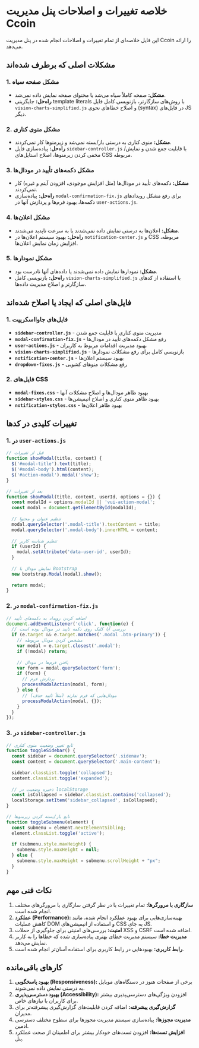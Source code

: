 # خلاصه تغییرات و اصلاحات پنل مدیریت Ccoin

این فایل خلاصه‌ای از تمام تغییرات و اصلاحات انجام شده در پنل مدیریت Ccoin را ارائه می‌دهد.

## مشکلات اصلی که برطرف شده‌اند

### 1. مشکل صفحه سیاه
- **مشکل:** صفحه کاملاً سیاه می‌شد یا محتوای صفحه نمایش داده نمی‌شد.
- **راه‌حل:** جایگزینی template literals با روش‌های سازگارتر، بازنویسی کامل فایل `vision-charts-simplified.js` و اصلاح خطاهای نحوی (syntax) در فایل‌های JS دیگر.

### 2. مشکل منوی کناری
- **مشکل:** منوی کناری به درستی باز/بسته نمی‌شد و زیرمنوها کار نمی‌کردند.
- **راه‌حل:** پیاده‌سازی فایل `sidebar-controller.js` با قابلیت جمع شدن و نمایش/مخفی کردن زیرمنوها، اصلاح استایل‌های CSS مربوطه.

### 3. مشکل دکمه‌های تأیید در مودال‌ها
- **مشکل:** دکمه‌های تأیید در مودال‌ها (مثل افزایش موجودی، افزودن آیتم و غیره) کار نمی‌کردند.
- **راه‌حل:** پیاده‌سازی `modal-confirmation-fix.js` برای رفع مشکل رویدادهای دکمه‌ها، بهبود فرم‌ها و پردازش آنها در `user-actions.js`.

### 4. مشکل اعلان‌ها
- **مشکل:** اعلان‌ها به درستی نمایش داده نمی‌شدند یا به سرعت ناپدید می‌شدند.
- **راه‌حل:** بهبود سیستم اعلان‌ها در `notification-center.js` و CSS مربوطه، افزایش زمان نمایش اعلان‌ها.

### 5. مشکل نمودارها
- **مشکل:** نمودارها نمایش داده نمی‌شدند یا داده‌های آنها نادرست بود.
- **راه‌حل:** بازنویسی کامل `vision-charts-simplified.js` با استفاده از کدهای سازگارتر و اصلاح مدیریت داده‌ها.

## فایل‌های اصلی که ایجاد یا اصلاح شده‌اند

### 1. فایل‌های جاوااسکریپت
- **`sidebar-controller.js`** - مدیریت منوی کناری با قابلیت جمع شدن
- **`modal-confirmation-fix.js`** - رفع مشکل دکمه‌های تأیید در مودال‌ها
- **`user-actions.js`** - بهبود مدیریت اقدامات مربوط به کاربران
- **`vision-charts-simplified.js`** - بازنویسی کامل برای رفع مشکلات نمودارها
- **`notification-center.js`** - بهبود سیستم اعلان‌ها
- **`dropdown-fixes.js`** - رفع مشکلات منوهای کشویی

### 2. فایل‌های CSS
- **`modal-fixes.css`** - بهبود ظاهر مودال‌ها و اصلاح مشکلات آنها
- **`sidebar-styles.css`** - بهبود ظاهر منوی کناری و اصلاح انیمیشن‌ها
- **`notification-styles.css`** - بهبود ظاهر اعلان‌ها

## تغییرات کلیدی در کدها

### 1. در `user-actions.js`
```javascript
// قبل از تغییرات
function showModal(title, content) {
  $('#modal-title').text(title);
  $('#modal-body').html(content);
  $('#action-modal').modal('show');
}

// بعد از تغییرات
function showModal(title, content, userId, options = {}) {
  const modalId = options.modalId || 'vui-action-modal';
  const modal = document.getElementById(modalId);
  
  // تنظیم عنوان و محتوا
  modal.querySelector('.modal-title').textContent = title;
  modal.querySelector('.modal-body').innerHTML = content;
  
  // تنظیم شناسه کاربر
  if (userId) {
    modal.setAttribute('data-user-id', userId);
  }
  
  // نمایش مودال با Bootstrap
  new bootstrap.Modal(modal).show();
  
  return modal;
}
```

### 2. در `modal-confirmation-fix.js`
```javascript
// اضافه کردن رویداد به دکمه‌های تأیید
document.addEventListener('click', function(e) {
  // بررسی آیا کلیک روی دکمه تایید در مودال بوده است
  if (e.target && e.target.matches('.modal .btn-primary')) {
    // مشخص کردن مودال مربوطه
    var modal = e.target.closest('.modal');
    if (!modal) return;
    
    // یافتن فرم‌ها در مودال
    var form = modal.querySelector('form');
    if (form) {
      // پردازش فرم
      processModalAction(modal, form);
    } else {
      // مودال‌هایی که فرم ندارند (مثلاً تایید حذف)
      processModalAction(modal, {});
    }
  }
});
```

### 3. در `sidebar-controller.js`
```javascript
// تابع تغییر وضعیت منوی کناری
function toggleSidebar() {
  const sidebar = document.querySelector('.sidenav');
  const content = document.querySelector('.main-content');
  
  sidebar.classList.toggle('collapsed');
  content.classList.toggle('expanded');
  
  // ذخیره وضعیت در localStorage
  const isCollapsed = sidebar.classList.contains('collapsed');
  localStorage.setItem('sidebar_collapsed', isCollapsed);
}

// تابع باز/بسته کردن زیرمنوها
function toggleSubmenu(element) {
  const submenu = element.nextElementSibling;
  element.classList.toggle('active');
  
  if (submenu.style.maxHeight) {
    submenu.style.maxHeight = null;
  } else {
    submenu.style.maxHeight = submenu.scrollHeight + "px";
  }
}
```

## نکات فنی مهم

1. **سازگاری با مرورگرها:** تمام تغییرات با در نظر گرفتن سازگاری با مرورگرهای مختلف انجام شده است.
2. **عملکرد (Performance):** بهینه‌سازی‌هایی برای بهبود عملکرد انجام شده، مانند کاهش عملیات DOM و استفاده از انیمیشن‌های CSS به جای JS.
3. **امنیت:** بررسی‌های امنیتی برای جلوگیری از حملات XSS و CSRF اضافه شده است.
4. **مدیریت خطا:** سیستم مدیریت خطای بهتری پیاده‌سازی شده که خطاها را به کاربر نمایش می‌دهد.
5. **رابط کاربری:** بهبود‌هایی در رابط کاربری برای استفاده آسان‌تر انجام شده است.

## کارهای باقی‌مانده

1. **بهبود پاسخگویی (Responsiveness):** برخی از صفحات هنوز در دستگاه‌های موبایل به درستی نمایش داده نمی‌شوند.
2. **بهبود دسترسی‌پذیری (Accessibility):** افزودن ویژگی‌های دسترسی‌پذیری بیشتر برای کاربران با نیازهای خاص.
3. **گزارش‌گیری پیشرفته:** اضافه کردن قابلیت‌های گزارش‌گیری پیشرفته‌تر برای مدیران.
4. **مدیریت مجوزها:** پیاده‌سازی سیستم مدیریت مجوزها برای سطوح مختلف دسترسی ادمین.
5. **افزایش تست‌ها:** افزودن تست‌های خودکار بیشتر برای اطمینان از صحت عملکرد پنل.
